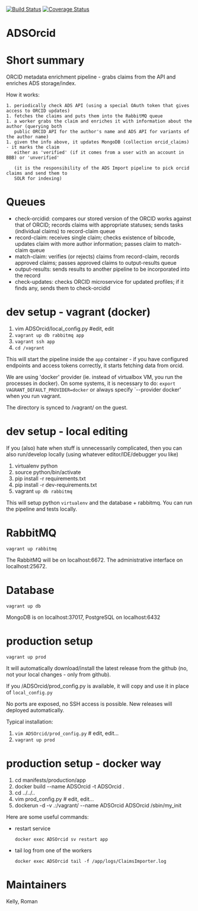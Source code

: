 [![Build Status](https://travis-ci.org/adsabs/ADSOrcid.svg)](https://travis-ci.org/adsabs/ADSOrcid)
[![Coverage Status](https://coveralls.io/repos/adsabs/ADSOrcid/badge.svg)](https://coveralls.io/r/adsabs/ADSOrcid)

# ADSOrcid

Short summary
============================
ORCID metadata enrichment pipeline - grabs claims from the API and enriches ADS storage/index.

How it works:

    1. periodically check ADS API (using a special OAuth token that gives access to ORCID updates)
    1. fetches the claims and puts them into the RabbitMQ queue
    1. a worker grabs the claim and enriches it with information about the author (querying both
       public ORCID API for the author's name and ADS API for variants of the author name)
    1. given the info above, it updates MongoDB (collection orcid_claims) - it marks the claim
       either as 'verified' (if it comes from a user with an account in BBB) or 'unverified'
       
       (it is the responsibility of the ADS Import pipeline to pick orcid claims and send them to
       SOLR for indexing)
       
Queues
============================
- check-orcidid: compares our stored version of the ORCID works against that of ORCID; records claims
with appropriate statuses; sends tasks (individual claims) to record-claim queue
- record-claim: receives single claim; checks existence of bibcode, updates claim with more author
information; passes claim to match-claim queue
- match-claim: verifies (or rejects) claims from record-claim, records approved claims; passes 
approved claims to output-results queue
- output-results:  sends results to another pipeline to be incorporated into the record
- check-updates: checks ORCID microservice for updated profiles; if it finds any, sends them
to check-orcidid
      

dev setup - vagrant (docker)
============================

1. vim ADSOrcid/local_config.py #edit, edit
1. `vagrant up db rabbitmq app`
1. `vagrant ssh app`
1. `cd /vagrant`

This will start the pipeline inside the `app` container - if you have configured endpoints and
access tokens correctly, it starts fetching data from orcid.

We are using 'docker' provider (ie. instead of virtualbox VM, you run the processes in docker).
On some systems, it is necessary to do: `export VAGRANT_DEFAULT_PROVIDER=docker` or always 
specify `--provider docker' when you run vagrant.
 
The  directory is synced to /vagrant/ on the guest.


dev setup - local editing
=========================

If you (also) hate when stuff is unnecessarily complicated, then you can also run/develop locally
(using whatever editor/IDE/debugger you like)

1. virtualenv python
1. source python/bin/activate
1. pip install -r requirements.txt
1. pip install -r dev-requirements.txt
1. vagrant `up db rabbitmq`

This will setup python `virtualenv` and the database + rabbitmq. You can run the pipeline and 
tests locally. 


RabbitMQ
========

`vagrant up rabbitmq`

The RabbitMQ will be on localhost:6672. The administrative interface on localhost:25672.


Database
========

`vagrant up db`

MongoDB is on localhost:37017, PostgreSQL on localhost:6432



production setup
================

`vagrant up prod`

It will automatically download/install the latest release from the github (no, not
your local changes - only from github).

If you /ADSOrcid/prod_config.py is available, it will copy and use it in place of
`local_config.py`

No ports are exposed, no SSH access is possible. New releases will deployed automatically.

Typical installation:

1. `vim ADSOrcid/prod_config.py` # edit, edit...
1. `vagrant up prod`


production setup - docker way
=============================

1. cd manifests/production/app
2. docker build --name ADSOrcid -t ADSOrcid .
3. cd ../../.. 
4. vim prod_config.py # edit, edit...
4. dockerun -d -v .:/vagrant/ --name ADSOrcid ADSOrcid /sbin/my_init


Here are some useful commands:

- restart service

	`docker exec ADSOrcid sv restart app`

- tail log from one of the workers

	`docker exec ADSOrcid tail -f /app/logs/ClaimsImporter.log`

Maintainers
============================
Kelly, Roman